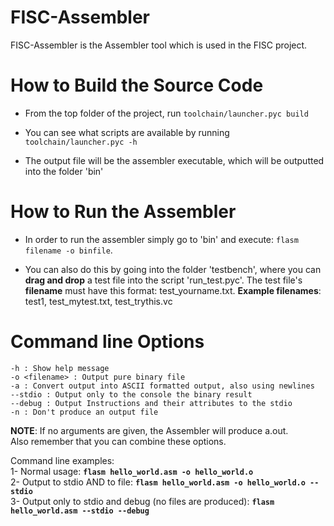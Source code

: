# FISC-Assembler
FISC-Assembler is the Assembler tool which is used in the FISC project.


# How to Build the Source Code
* From the top folder of the project, run `toolchain/launcher.pyc build`

* You can see what scripts are available by running `toolchain/launcher.pyc -h`

* The output file will be the assembler executable, which will be outputted into the folder 'bin'

# How to Run the Assembler

* In order to run the assembler simply go to 'bin' and execute:
 `flasm filename -o binfile`.

* You can also do this by going into the folder 'testbench', where you can **drag and drop** a test file into the script 'run_test.pyc'. The test file's **filename** must have this format: test_yourname.txt.
**Example filenames**: test1, test_mytest.txt, test_trythis.vc

# Command line Options
`-h : Show help message`  
`-o <filename> : Output pure binary file`  
`-a : Convert output into ASCII formatted output, also using newlines`  
`--stdio : Output only to the console the binary result`  
`--debug : Output Instructions and their attributes to the stdio`  
`-n : Don't produce an output file`  
  
**NOTE**: If no arguments are given, the Assembler will produce a.out.  
Also remember that you can combine these options.

Command line examples:  
1- Normal usage: **`flasm hello_world.asm -o hello_world.o`**  
2- Output to stdio AND to file: **`flasm hello_world.asm -o hello_world.o --stdio`**  
3- Output only to stdio and debug (no files are produced): **`flasm hello_world.asm --stdio --debug`**  

